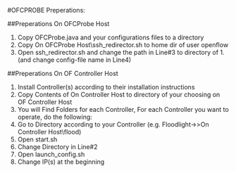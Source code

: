 #OFCPROBE Preperations:

##Preperations On OFCProbe Host

1. Copy OFCProbe.java and your configurations files to a directory
2. Copy On OFCProbe Host\ssh_redirector.sh to home dir of user openflow
3. Open ssh_redirector.sh and change the path in Line#3 to directory of 1. (and change config-file name in Line4)

##Preperations On OF Controller Host

1. Install Controller(s) according to their installation instructions
2. Copy Contents of On Controller Host to directory of your choosing on OF Controller Host
3. You will Find Folders for each Controller, For each Controller you want to operate, do the following: 
  1. Go to Directory according to your Controller (e.g. Floodlight->>On Controller Host\flood)
  2. Open start.sh
  3. Change Directory in Line#2
4. Open launch_config.sh
5. Change IP(s) at the beginning